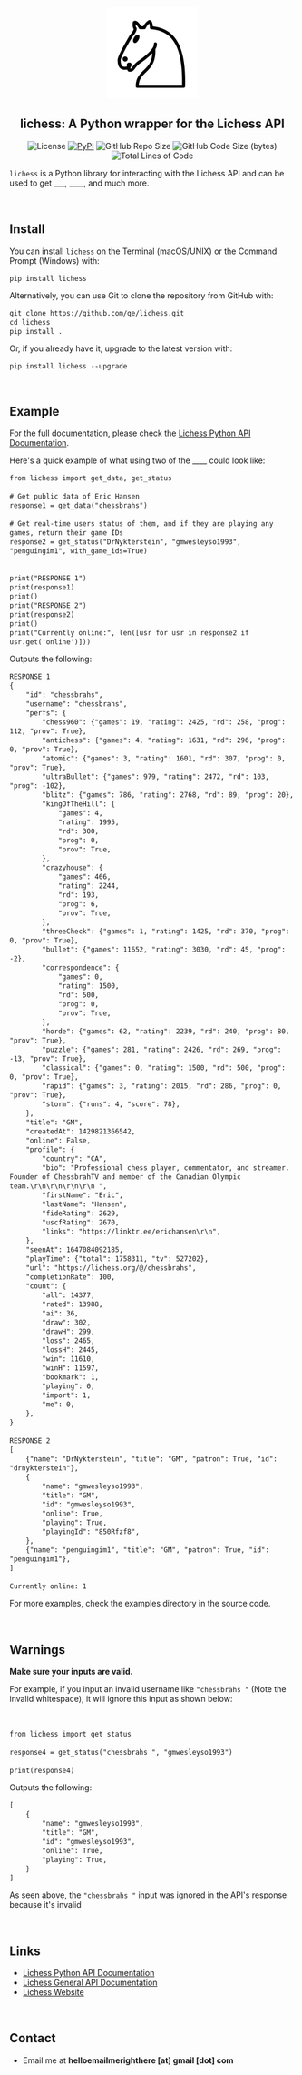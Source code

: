 
<div align="center">
  <img src="docs/lichess.svg" width="160px" height="160px">
</div>

<h2 align="center"> lichess: A Python wrapper for the Lichess API</h2>
<p align="center">
<img src="https://img.shields.io/pypi/l/lichess?label=license" alt="License"/>
<a href="https://pypi.org/project/lichess/"><img alt="PyPI" src="https://img.shields.io/pypi/v/lichess"></a>
<img src="https://img.shields.io/github/repo-size/qe/lichess?label=repo size" alt="GitHub Repo Size"/>
<img src="https://img.shields.io/github/languages/code-size/qe/lichess?label=code size" alt="GitHub Code Size (bytes)"/>
<img src="https://img.shields.io/tokei/lines/github/qe/lichess?label=lines of code" alt="Total Lines of Code"/>
</p>



```lichess``` is a Python library for interacting with the Lichess API
 and can be used to get ___, ____, and much more.

<br>

## Install

You can install ```lichess``` on the Terminal (macOS/UNIX) or the Command Prompt (Windows) with:
```
pip install lichess
```

Alternatively, you can use Git to clone the repository from GitHub with:
```
git clone https://github.com/qe/lichess.git
cd lichess
pip install .
```

Or, if you already have it, upgrade to the latest version with:
```
pip install lichess --upgrade
```

<br>

## Example
For the full documentation, please check the [Lichess Python API Documentation](https://lichess.readthedocs.io).

Here's a quick example of what using two of the ____ could look like:
```
from lichess import get_data, get_status

# Get public data of Eric Hansen
response1 = get_data("chessbrahs")

# Get real-time users status of them, and if they are playing any games, return their game IDs
response2 = get_status("DrNykterstein", "gmwesleyso1993", "penguingim1", with_game_ids=True)


print("RESPONSE 1")
print(response1)
print()
print("RESPONSE 2")
print(response2)
print()
print("Currently online:", len([usr for usr in response2 if usr.get('online')]))

```

Outputs the following:

```
RESPONSE 1
{
    "id": "chessbrahs",
    "username": "chessbrahs",
    "perfs": {
        "chess960": {"games": 19, "rating": 2425, "rd": 258, "prog": 112, "prov": True},
        "antichess": {"games": 4, "rating": 1631, "rd": 296, "prog": 0, "prov": True},
        "atomic": {"games": 3, "rating": 1601, "rd": 307, "prog": 0, "prov": True},
        "ultraBullet": {"games": 979, "rating": 2472, "rd": 103, "prog": -102},
        "blitz": {"games": 786, "rating": 2768, "rd": 89, "prog": 20},
        "kingOfTheHill": {
            "games": 4,
            "rating": 1995,
            "rd": 300,
            "prog": 0,
            "prov": True,
        },
        "crazyhouse": {
            "games": 466,
            "rating": 2244,
            "rd": 193,
            "prog": 6,
            "prov": True,
        },
        "threeCheck": {"games": 1, "rating": 1425, "rd": 370, "prog": 0, "prov": True},
        "bullet": {"games": 11652, "rating": 3030, "rd": 45, "prog": -2},
        "correspondence": {
            "games": 0,
            "rating": 1500,
            "rd": 500,
            "prog": 0,
            "prov": True,
        },
        "horde": {"games": 62, "rating": 2239, "rd": 240, "prog": 80, "prov": True},
        "puzzle": {"games": 281, "rating": 2426, "rd": 269, "prog": -13, "prov": True},
        "classical": {"games": 0, "rating": 1500, "rd": 500, "prog": 0, "prov": True},
        "rapid": {"games": 3, "rating": 2015, "rd": 286, "prog": 0, "prov": True},
        "storm": {"runs": 4, "score": 78},
    },
    "title": "GM",
    "createdAt": 1429821366542,
    "online": False,
    "profile": {
        "country": "CA",
        "bio": "Professional chess player, commentator, and streamer. Founder of ChessbrahTV and member of the Canadian Olympic team.\r\n\r\n\r\n\r\n ",
        "firstName": "Eric",
        "lastName": "Hansen",
        "fideRating": 2629,
        "uscfRating": 2670,
        "links": "https://linktr.ee/erichansen\r\n",
    },
    "seenAt": 1647084092185,
    "playTime": {"total": 1758311, "tv": 527202},
    "url": "https://lichess.org/@/chessbrahs",
    "completionRate": 100,
    "count": {
        "all": 14377,
        "rated": 13988,
        "ai": 36,
        "draw": 302,
        "drawH": 299,
        "loss": 2465,
        "lossH": 2445,
        "win": 11610,
        "winH": 11597,
        "bookmark": 1,
        "playing": 0,
        "import": 1,
        "me": 0,
    },
}

RESPONSE 2
[
    {"name": "DrNykterstein", "title": "GM", "patron": True, "id": "drnykterstein"},
    {
        "name": "gmwesleyso1993",
        "title": "GM",
        "id": "gmwesleyso1993",
        "online": True,
        "playing": True,
        "playingId": "850Rfzf8",
    },
    {"name": "penguingim1", "title": "GM", "patron": True, "id": "penguingim1"},
]

Currently online: 1
```

For more examples, check the examples directory in the source code.

<br>

## Warnings
**Make sure your inputs are valid.**

For example, if you input an invalid username like ```"chessbrahs "```  (Note the invalid whitespace),
it will ignore this input as shown below:

<br>

```
from lichess import get_status

response4 = get_status("chessbrahs ", "gmwesleyso1993")

print(response4)
```

Outputs the following:

```
[
    {
        "name": "gmwesleyso1993",
        "title": "GM",
        "id": "gmwesleyso1993",
        "online": True,
        "playing": True,
    }
]
```

As seen above, the ```"chessbrahs "``` input was ignored in the API's response because it's invalid

<br>

## Links
- [Lichess Python API Documentation](https://lichess.readthedocs.io)
- [Lichess General API Documentation](https://lichess.org/api)
- [Lichess Website](https://lichess.org)

<br>

## Contact
- Email me at **helloemailmerighthere [at] gmail [dot] com**


